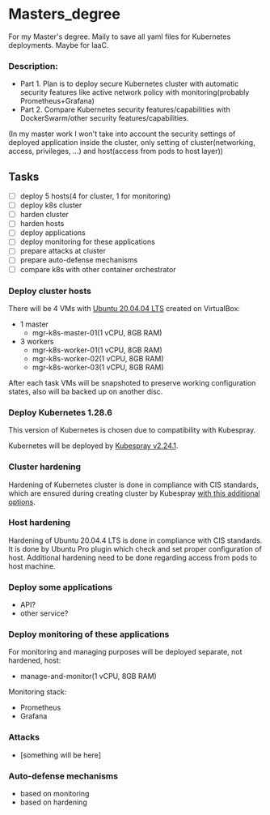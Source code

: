 # Masters_degree
For my Master's degree. Maily to save all yaml files for Kubernetes deployments. Maybe for IaaC.

### Description:
- Part 1. Plan is to deploy secure Kubernetes cluster with automatic security features like active network policy with monitoring(probably Prometheus+Grafana)
- Part 2. Compare Kubernetes security features/capabilities with DockerSwarm/other security features/capabilities.

(In my master work I won't take into account the security settings of deployed application inside the cluster, only setting of cluster(networking, access, privileges, ...) and host(access from pods to host layer))
## Tasks
- [ ] deploy 5 hosts(4 for cluster, 1 for monitoring)
- [ ] deploy k8s cluster
- [ ] harden cluster
- [ ] harden hosts
- [ ] deploy applications
- [ ] deploy monitoring for these applications
- [ ] prepare attacks at cluster
- [ ] prepare auto-defense mechanisms
- [ ] compare k8s with other container orchestrator

### Deploy cluster hosts
There will be 4 VMs with [Ubuntu 20.04.04 LTS](https://ubuntu.com/download/desktop/thank-you?version=22.04.4&architecture=amd64) created on VirtualBox:
- 1 master
  - mgr-k8s-master-01(1 vCPU, 8GB RAM)
- 3 workers
  - mgr-k8s-worker-01(1 vCPU, 8GB RAM)
  - mgr-k8s-worker-02(1 vCPU, 8GB RAM)
  - mgr-k8s-worker-03(1 vCPU, 8GB RAM)

After each task VMs will be snapshoted to preserve working configuration states, also will ba backed up on another disc.
### Deploy Kubernetes 1.28.6
This version of Kubernetes is chosen due to compatibility with Kubespray.

Kubernetes will be deployed by [Kubespray v2.24.1](https://github.com/kubernetes-sigs/kubespray/tree/v2.24.1).

### Cluster hardening
Hardening of Kubernetes cluster is done in compliance with CIS standards, which are ensured during creating cluster by Kubespray [with this additional options](https://github.com/kubernetes-sigs/kubespray/blob/v2.24.1/docs/hardening.md).

### Host hardening
Hardening of Ubuntu 20.04.4 LTS is done in compliance with CIS standards. It is done by Ubuntu Pro plugin which check and set proper configuration of host.
Additional hardening need to be done regarding access from pods to host machine.

### Deploy some applications
 - API?
 - other service?

### Deploy monitoring of these applications
For monitoring and managing purposes will be deployed separate, not hardened, host:
- manage-and-monitor(1 vCPU, 8GB RAM)

Monitoring stack:
- Prometheus
- Grafana

### Attacks
- [something will be here]

### Auto-defense mechanisms
- based on monitoring
- based on hardening


